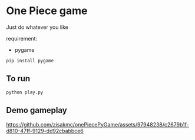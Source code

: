 # One Piece game

Just do whatever you like

requirement:

- pygame

```
pip install pygame
```

## To run

```
python play.py
```

## Demo gameplay



https://github.com/zisakmc/onePiecePyGame/assets/97948238/c2679b1f-d810-47ff-9129-dd92cbabbce6


